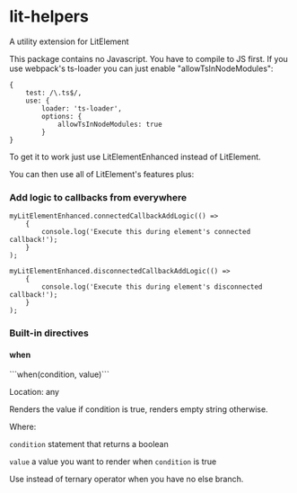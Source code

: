 # lit-helpers
A utility extension for LitElement

This package contains no Javascript. You have to compile to JS first. If you use webpack's ts-loader you can just enable  "allowTsInNodeModules":

```
{
    test: /\.ts$/,
    use: {
        loader: 'ts-loader',
        options: {
            allowTsInNodeModules: true
        }
}
```

To get it to work just use LitElementEnhanced instead of LitElement.  

You can then use all of LitElement's features plus:

<h3>Add logic to callbacks from everywhere</h3>

```
myLitElementEnhanced.connectedCallbackAddLogic(() => 
    {
        console.log('Execute this during element's connected callback!');
    }
);

myLitElementEnhanced.disconnectedCallbackAddLogic(() => 
    {
        console.log('Execute this during element's disconnected callback!');
    }
);
```

<h3>Built-in directives</h3>

<h4>when</h4>
```when(condition, value)```

Location: any

Renders the value if condition is true, renders empty string otherwise.

Where:

```condition``` statement that returns a boolean

```value``` a value you want to render when ```condition``` is true

Use instead of ternary operator when you have no else branch.
